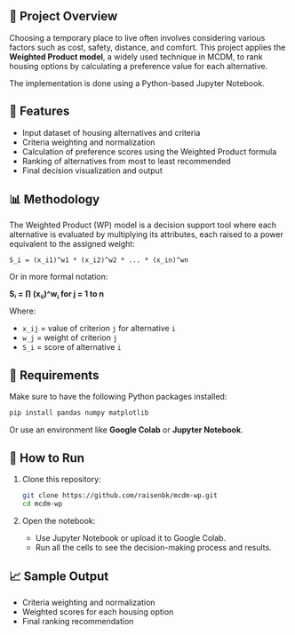 
## 📌 Project Overview

Choosing a temporary place to live often involves considering various factors such as cost, safety, distance, and comfort. This project applies the **Weighted Product model**, a widely used technique in MCDM, to rank housing options by calculating a preference value for each alternative.

The implementation is done using a Python-based Jupyter Notebook.

## 🔧 Features

- Input dataset of housing alternatives and criteria
- Criteria weighting and normalization
- Calculation of preference scores using the Weighted Product formula
- Ranking of alternatives from most to least recommended
- Final decision visualization and output


## 📊 Methodology

The Weighted Product (WP) model is a decision support tool where each alternative is evaluated by multiplying its attributes, each raised to a power equivalent to the assigned weight:

```
S_i = (x_i1)^w1 * (x_i2)^w2 * ... * (x_in)^wn
```

Or in more formal notation:

**Sᵢ = ∏ (xᵢⱼ)^wⱼ for j = 1 to n**

Where:
- `x_ij` = value of criterion `j` for alternative `i`
- `w_j` = weight of criterion `j`
- `S_i` = score of alternative `i`

## 🧪 Requirements

Make sure to have the following Python packages installed:

```bash
pip install pandas numpy matplotlib
```

Or use an environment like **Google Colab** or **Jupyter Notebook**.

## 🚀 How to Run

1. Clone this repository:
   ```bash
   git clone https://github.com/raisenbk/mcdm-wp.git
   cd mcdm-wp
   ```

2. Open the notebook:
   - Use Jupyter Notebook or upload it to Google Colab.
   - Run all the cells to see the decision-making process and results.

## 📈 Sample Output

- Criteria weighting and normalization
- Weighted scores for each housing option
- Final ranking recommendation
